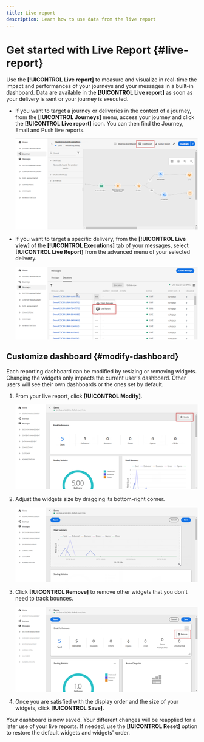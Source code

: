 ```yaml
---
title: Live report
description: Learn how to use data from the live report
---
```

# Get started with Live Report {#live-report}

Use the **[!UICONTROL Live report]** to measure and visualize in real-time the impact and performances of your journeys and your messages in a built-in dashboard.
Data are available in the **[!UICONTROL Live report]** as soon as your delivery is sent or your journey is executed. 

* If you want to target a journey or deliveries in the context of a journey, from the **[!UICONTROL Journeys]** menu, access your journey and click the **[!UICONTROL Live report]** icon. You can then find the Journey, Email and Push live reports.

    ![](../assets/report_journey.png)

* If you want to target a specific delivery, from the **[!UICONTROL Live view]** of the **[!UICONTROL Executions]** tab of your messages, select **[!UICONTROL Live Report]** from the advanced menu of your selected delivery.

    ![](../assets/report_2.png)

## Customize dashboard {#modify-dashboard}

Each reporting dashboard can be modified by resizing or removing widgets. Changing the widgets only impacts the current user's dashboard. Other users will see their own dashboards or the ones set by default. 

1. From your live report, click **[!UICONTROL Modify]**.

    ![](../assets/report_modify_1.png)

1. Adjust the widgets size by dragging its bottom-right corner.

    ![](../assets/report_modify_2.png)

1. Click **[!UICONTROL Remove]** to remove other widgets that you don't need to track bounces.

    ![](../assets/report_modify_3.png)

1. Once you are satisfied with the display order and the size of your widgets, click **[!UICONTROL Save]**.

Your dashboard is now saved. Your different changes will be reapplied for a later use of your live reports. If needed, use the **[!UICONTROL Reset]** option to restore the default widgets and widgets' order.
